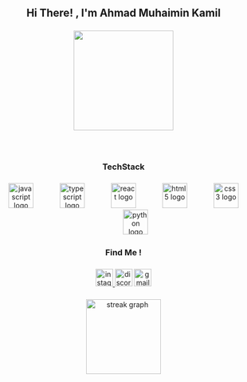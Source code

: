 <h2 align="center">Hi There! , I'm Ahmad Muhaimin Kamil</h2>

###

<div align="center">
  <img height="200" src="https://j.gifs.com/yEpO1X.gif"  />
</div>

###

<br clear="both">

<h3 align="center">TechStack</h3>

###

<div align="center">
  <img src="https://cdn.jsdelivr.net/gh/devicons/devicon/icons/javascript/javascript-original.svg" height="50" alt="javascript logo"  />
  <img width="45" />
  <img src="https://cdn.jsdelivr.net/gh/devicons/devicon/icons/typescript/typescript-original.svg" height="50" alt="typescript logo"  />
  <img width="45" />
  <img src="https://cdn.jsdelivr.net/gh/devicons/devicon/icons/react/react-original.svg" height="50" alt="react logo"  />
  <img width="45" />
  <img src="https://cdn.jsdelivr.net/gh/devicons/devicon/icons/html5/html5-original.svg" height="50" alt="html5 logo"  />
  <img width="45" />
  <img src="https://cdn.jsdelivr.net/gh/devicons/devicon/icons/css3/css3-original.svg" height="50" alt="css3 logo"  />
  <img width="45" />
  <img src="https://cdn.jsdelivr.net/gh/devicons/devicon/icons/python/python-original.svg" height="50" alt="python logo"  />
</div>

###

<h3 align="center">Find Me !</h3>

###

<div align="center">
  <a href="https://www.instagram.com/ahmdmhimin_/" target="_blank">
    <img src="https://img.shields.io/static/v1?message=Instagram&logo=instagram&label=ahmdmhimin_&color=E4405F&logoColor=white&labelColor=&style=for-the-badge" height="35" alt="instagram logo"  />
  </a>
  <img src="https://img.shields.io/static/v1?message=Discord&logo=discord&label=Axoizu&color=7289DA&logoColor=white&labelColor=&style=for-the-badge" height="35" alt="discord logo"  />
  <img src="https://img.shields.io/static/v1?message=Gmail&logo=gmail&label=ahmad&color=D14836&logoColor=white&labelColor=&style=for-the-badge" height="35" alt="gmail logo"  />
</div>

###

<div align="center">
  <img src="https://streak-stats.demolab.com?user=ahmadmuhaiminkamil&locale=en&mode=daily&theme=dark&hide_border=true&border_radius=14&order=3" height="150" alt="streak graph"  />
</div>

###
